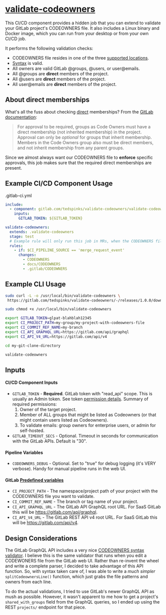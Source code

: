 # [validate-codeowners](https://gitlab.com/tedspinks/validate-codeowners)

This CI/CD component provides a hidden job that you can extend to validate your GitLab project's CODEOWNERS file. It also includes a Linux binary and Docker image, which you can run from your desktop or from your own CI/CD job.

It performs the following validation checks:

- CODEOWNERS file resides in one of the three [supported locations](https://docs.gitlab.com/ee/user/project/codeowners/#codeowners-file).
- [Syntax](https://docs.gitlab.com/ee/user/project/codeowners/reference.html) is valid.
- All owners are valid GitLab @groups, @users, or user@emails.
- All @groups are **direct** members of the project.
- All @users are **direct** members of the project.
- All user@emails are **direct** members of the project.


## About direct memberships

What's all the fuss about checking [direct](https://docs.gitlab.com/ee/user/project/members/) memberships? From the [GitLab documentation](https://docs.gitlab.com/ee/user/project/codeowners/#group-inheritance-and-eligibility):

> For approval to be required, groups as Code Owners must have a direct membership (not inherited membership) in the project. Approval can only be *optional* for groups that inherit membership. Members in the Code Owners group also must be direct members, and not inherit membership from any parent groups.

Since we almost always want our CODEOWNERS file to **enforce** specific approvals, this job makes sure that the required direct memberships are present.


## Example CI/CD Component Usage

.gitlab-ci.yml
```yaml
include:
  - component: gitlab.com/tedspinks/validate-codeowners/validate-codeowners@1.0.0
    inputs:
      GITLAB_TOKEN: ${GITLAB_TOKEN}

validate-codeowners:
  extends: .validate-codeowners
  stage: test
  # Example rule will only run this job in MRs, when the CODEOWNERS file has changed
  rules:
    - if: $CI_PIPELINE_SOURCE == 'merge_request_event'
      changes:
        - CODEOWNERS
        - docs/CODEOWNERS
        - .gitlab/CODEOWNERS
```


## Example CLI Usage

```bash
sudo curl -L -o /usr/local/bin/validate-codeowners \
 https://gitlab.com/tedspinks/validate-codeowners/-/releases/1.0.0/downloads/linux-amd64/validate-codeowners

sudo chmod +x /usr/local/bin/validate-codeowners

export GITLAB_TOKEN=glpat-blahblah12345
export CI_PROJECT_PATH=my-group/my-project-with-codeowners-file
export CI_COMMIT_REF_NAME=my-branch
export CI_API_GRAPHQL_URL=https://gitlab.com/api/graphql
export CI_API_V4_URL=https://gitlab.com/api/v4

cd my-git-clone-directory

validate-codeowners
```

## Inputs

#### CI/CD Component Inputs

- `GITLAB_TOKEN` - **Required**. GitLab token with "read_api" scope. This is usually an Admin token. See token [permission details](https://docs.gitlab.com/ee/api/members.html). Summary of required permissions:
  1. Owner of the target project.
  2. Member of ALL groups that might be listed as Codeowners (or that might contain users listed as Codeowners).
  3. To validate emails: group owners for enterprise users, or admin for self-hosted.
- `GITLAB_TIMEOUT_SECS` - Optional. Timeout in seconds for communication with the GitLab APIs. Default is "30".

#### Pipeline Variables

- `CODEOWNERS_DEBUG` - Optional. Set to "true" for debug logging (it's VERY verbose). Handy for manual pipeline runs in the web UI.

#### GitLab [Predefined variables](https://docs.gitlab.com/ee/ci/variables/predefined_variables.html)

- `CI_PROJECT_PATH` - The namespace/project path of your project with the CODEOWNERS file you want to validate.
- `CI_COMMIT_REF_NAME` - The branch or tag name of your project.
- `CI_API_GRAPHQL_URL` - The GitLab API GraphQL root URL. For SaaS GitLab this will be https://gitlab.com/api/graphql.
- `CI_API_V4_URL` - The GitLab REST API v4 root URL. For SaaS GitLab this will be https://gitlab.com/api/v4.


## Design Considerations

The GitLab GraphQL API includes a very nice [CODEOWNERS syntax validator](https://docs.gitlab.com/ee/api/graphql/reference/#repositoryvalidatecodeownerfile). I believe this is the same validator that runs when you edit a CODEWONERS file from the GitLab web UI. Rather than re-invent the wheel and write a complete parser, I decided to take advantage of this API function. So, with syntax taken care of, I was able to write a *much simpler* `splitCodeownersLine()` function, which just grabs the file patterns and owners from each line.

To do the actual validations, I tried to use GitLab's newer GraphQL API as mush as possible. However, it wasn't apparent to me how to get a project's `shared_with_groups` field from the GraphQL queries, so I ended up using the REST `projects/` endpoint for that piece.
